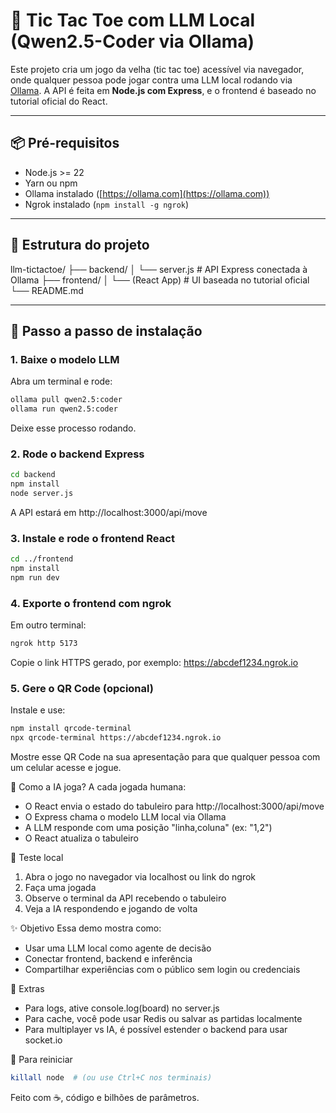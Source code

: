 # 🤖 Tic Tac Toe com LLM Local (Qwen2.5-Coder via Ollama)

Este projeto cria um jogo da velha (tic tac toe) acessível via navegador, onde qualquer pessoa pode jogar contra uma LLM local rodando via [Ollama](https://ollama.com/). A API é feita em **Node.js com Express**, e o frontend é baseado no tutorial oficial do React.

---

## 📦 Pré-requisitos

- Node.js >= 22
- Yarn ou npm
- Ollama instalado ([https://ollama.com](https://ollama.com))
- Ngrok instalado (`npm install -g ngrok`)

---

## 🧱 Estrutura do projeto
llm-tictactoe/
├── backend/
│ └── server.js # API Express conectada à Ollama
├── frontend/
│ └── (React App) # UI baseada no tutorial oficial
└── README.md


---

## 🔁 Passo a passo de instalação

### 1. Baixe o modelo LLM
Abra um terminal e rode:

```bash
ollama pull qwen2.5:coder
ollama run qwen2.5:coder
```

Deixe esse processo rodando.

### 2. Rode o backend Express

```bash
cd backend
npm install
node server.js
```

A API estará em http://localhost:3000/api/move

### 3. Instale e rode o frontend React

```bash
cd ../frontend
npm install
npm run dev
```

### 4. Exporte o frontend com ngrok

Em outro terminal:

```bash
ngrok http 5173
```

Copie o link HTTPS gerado, por exemplo: https://abcdef1234.ngrok.io

### 5. Gere o QR Code (opcional)
Instale e use:

```bash
npm install qrcode-terminal
npx qrcode-terminal https://abcdef1234.ngrok.io
```

Mostre esse QR Code na sua apresentação para que qualquer pessoa com um celular acesse e jogue.

🧠 Como a IA joga?
A cada jogada humana:
- O React envia o estado do tabuleiro para http://localhost:3000/api/move
- O Express chama o modelo LLM local via Ollama
- A LLM responde com uma posição "linha,coluna" (ex: "1,2")
- O React atualiza o tabuleiro

🧪 Teste local
1. Abra o jogo no navegador via localhost ou link do ngrok
2. Faça uma jogada
3. Observe o terminal da API recebendo o tabuleiro
4. Veja a IA respondendo e jogando de volta

✨ Objetivo
Essa demo mostra como:
- Usar uma LLM local como agente de decisão
- Conectar frontend, backend e inferência
- Compartilhar experiências com o público sem login ou credenciais

🧰 Extras
- Para logs, ative console.log(board) no server.js
- Para cache, você pode usar Redis ou salvar as partidas localmente
- Para multiplayer vs IA, é possível estender o backend para usar socket.io

🧼 Para reiniciar
```bash
killall node  # (ou use Ctrl+C nos terminais)
```

Feito com ☕, código e bilhões de parâmetros.